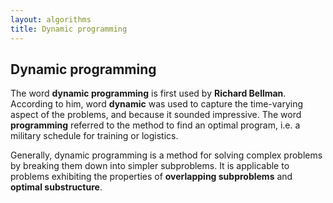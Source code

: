 ```yaml
---
layout: algorithms
title: Dynamic programming
---
```


## Dynamic programming

The word **dynamic programming** is first used by **Richard Bellman**. According to him, word **dynamic** was used to capture the time-varying aspect of the problems, and because it sounded impressive. The word **programming** referred to the method to find an optimal program, i.e. a military schedule for training or logistics.

Generally, dynamic programming is a method for solving complex problems by breaking them down into simpler subproblems. It is applicable to problems exhibiting the properties of **overlapping subproblems** and **optimal substructure**.

